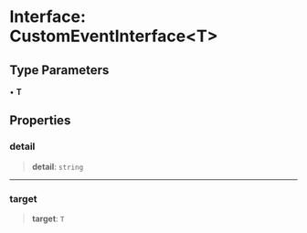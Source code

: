 # Interface: CustomEventInterface\<T\>

## Type Parameters

• **T**

## Properties

### detail

> **detail**: `string`

***

### target

> **target**: `T`
